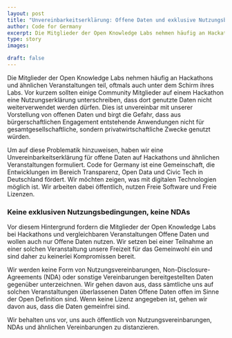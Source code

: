 ```yaml
---
layout: post
title: "Unvereinbarkeitserklärung: Offene Daten und exklusive Nutzungsbedingungen"
author: Code for Germany
excerpt: Die Mitglieder der Open Knowledge Labs nehmen häufig an Hackathons und ähnlichen Veranstaltungen teil, oftmals auch unter dem Schirm ihres Labs. Die Unterschrift von Nutzererklärungen auf solchen Veranstaltungen ist unvereinbar mit unserer Vorstellung von offenen Daten. Um auf diese Problematik hinzuweisen, haben wir eine Unvereinbarkeitserklärung für offene Daten und exklusive Nutzungsbedingungen verfasst.
type: story
images:

draft: false
---
```

Die Mitglieder der Open Knowledge Labs nehmen häufig an Hackathons und ähnlichen Veranstaltungen teil, oftmals auch unter dem Schirm ihres Labs. Vor kurzem sollten einige Community Mitglieder auf einem Hackathon eine Nutzungserklärung unterschreiben, dass dort genutzte Daten nicht weiterverwendet werden dürfen. Dies ist unvereinbar mit unserer Vorstellung von offenen Daten und birgt die Gefahr, dass aus bürgerschaftlichen Engagement entstehende Anwendungen nicht für gesamtgesellschaftliche, sondern privatwirtschaftliche Zwecke genutzt würden.

Um auf diese Problematik hinzuweisen, haben wir eine Unvereinbarkeitserklärung für offene Daten auf Hackathons und ähnlichen Veranstaltungen formuliert. Code for Germany ist eine Gemeinschaft, die Entwicklungen im Bereich Transparenz, Open Data und Civic Tech in Deutschland fördert. Wir möchten zeigen, was mit digitalen Technologien möglich ist. Wir arbeiten dabei öffentlich, nutzen Freie Software und Freie Lizenzen.

### Keine exklusiven Nutzungsbedingungen, keine NDAs

Vor diesem Hintergrund fordern die Mitglieder der Open Knowledge Labs bei Hackathons und vergleichbaren Veranstaltungen Offene Daten und wollen auch nur Offene Daten nutzen. Wir setzen bei einer Teilnahme an einer solchen Veranstaltung unsere Freizeit für das Gemeinwohl ein und sind daher zu keinerlei Kompromissen bereit.  

Wir werden keine Form von Nutzungsvereinbarungen, Non-Disclosure-Agreements (NDA) oder sonstige Vereinbarungen bereitgestellten Daten gegenüber unterzeichnen. Wir gehen davon aus, dass sämtliche uns auf solchen Veranstaltungen überlassenen Daten Offene Daten offen im Sinne der Open Definition sind. Wenn keine Lizenz angegeben ist, gehen wir davon aus, dass die Daten gemeinfrei sind.

Wir behalten uns vor, uns auch öffentlich von Nutzungsvereinbarungen, NDAs und ähnlichen Vereinbarungen zu distanzieren.
